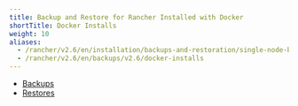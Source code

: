 ```yaml
---
title: Backup and Restore for Rancher Installed with Docker
shortTitle: Docker Installs
weight: 10
aliases:
  - /rancher/v2.6/en/installation/backups-and-restoration/single-node-backup-and-restoration/
  - /rancher/v2.6/en/backups/v2.6/docker-installs
---
```


- [Backups](./docker-backups)
- [Restores](./docker-restores)